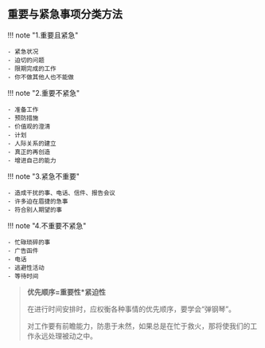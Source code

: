 ## 重要与紧急事项分类方法

!!! note "1.重要且紧急"

    - 紧急状况
    - 迫切的问题
    - 限期完成的工作
    - 你不做其他人也不能做

!!! note "2.重要不紧急"

    - 准备工作
    - 预防措施
    - 价值观的澄清
    - 计划
    - 人际关系的建立
    - 真正的再创造
    - 增进自己的能力

!!! note "3.紧急不重要"

    - 造成干扰的事、电话、信件、报告会议
    - 许多迫在眉捷的急事
    - 符合别人期望的事

!!! note "4.不重要不紧急"

    - 忙碌琐碎的事
    - 广告函件
    - 电话
    - 逃避性活动
    - 等待时间

> **优先顺序=重要性\*紧迫性**
>
> 在进行时间安排时，应权衡各种事情的优先顺序，要学会“弹钢琴”。
>
> 对工作要有前瞻能力，防患于未然，如果总是在忙于救火，那将使我们的工作永远处理被动之中。
